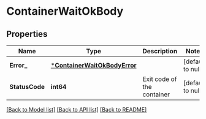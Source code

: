 # ContainerWaitOkBody

## Properties
Name | Type | Description | Notes
------------ | ------------- | ------------- | -------------
**Error_** | [***ContainerWaitOkBodyError**](ContainerWaitOKBodyError.md) |  | [default to null]
**StatusCode** | **int64** | Exit code of the container | [default to null]

[[Back to Model list]](../README.md#documentation-for-models) [[Back to API list]](../README.md#documentation-for-api-endpoints) [[Back to README]](../README.md)


